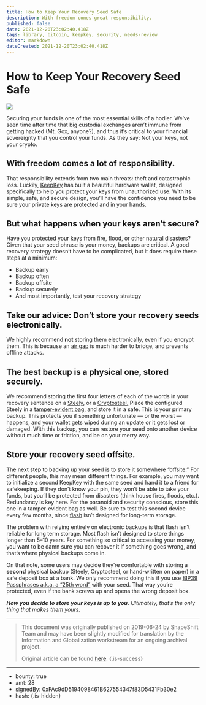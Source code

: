 ```yaml
---
title: How to Keep Your Recovery Seed Safe
description: With freedom comes great responsibility.
published: false
date: 2021-12-20T23:02:40.418Z
tags: library, bitcoin, keepkey, security, needs-review
editor: markdown
dateCreated: 2021-12-20T23:02:40.418Z
---
```


# How to Keep Your Recovery Seed Safe

![](https://assets.website-files.com/5e9a09610b7dce71f87f7f17/5e9fdb805b4cf00f3575dc74_1_nNCalG2EGlqUnxdpsk7AHQ.jpeg)

Securing your funds is one of the most essential skills of a hodler. We’ve seen time after time that big custodial exchanges aren’t immune from getting hacked (Mt. Gox, anyone?), and thus it’s critical to your financial sovereignty that you control your funds. As they say: Not your keys, not your crypto.<br/> 

## **With freedom comes a lot of responsibility.**

That responsibility extends from two main threats: theft and catastrophic loss. Luckily, [KeepKey](http://shapeshift.io/keepkey/) has built a beautiful hardware wallet, designed specifically to help you protect your keys from unauthorized use. With its simple, safe, and secure design, you’ll have the confidence you need to be sure your private keys are protected and in your hands.<br/> 

## **But what happens when your keys aren’t secure?**

Have you protected your keys from fire, flood, or other natural disasters? Given that your seed phrase **is** your money, backups are critical. A good recovery strategy doesn’t have to be complicated, but it does require these steps at a minimum:

* Backup early
* Backup often
* Backup offsite
* Backup securely
* And most importantly, test your recovery strategy<br/> 

## Take our advice: Don’t store your recovery seeds electronically.

We highly recommend **not** storing them electronically, even if you encrypt them. This is because an [air gap](https://www.techopedia.com/definition/17037/air-gap) is much harder to bridge, and prevents offline attacks.<br/> 

## The best backup is a physical one, stored securely.

We recommend storing the first four letters of each of the words in your recovery sentence on a [Steely](https://thesteely.com/products/steely-keepkey-backup-kit), or a [Cryptosteel.](https://cryptosteel.com/) Place the configured Steely in a [tamper-evident bag,](https://www.amazon.com/Deposit-Bags-Tamper-Evident-Self-Adhesive-Transparent/dp/B075RV2SWM/ref=pd_sbs_229_3/137-8155911-1413945?_encoding=UTF8&pd_rd_i=B075RV2SWM&pd_rd_r=b0a6a354-77fe-11e9-9511-65a57d25cf2b&pd_rd_w=mYcWy&pd_rd_wg=RnUNE&pf_rd_p=588939de-d3f8-42f1-a3d8-d556eae5797d&pf_rd_r=DD00XZG7V87R7MWFDT7M&psc=1&refRID=DD00XZG7V87R7MWFDT7M) and store it in a safe. This is your primary backup. This protects you if something unfortunate — or the worst — happens, and your wallet gets wiped during an update or it gets lost or damaged. With this backup, you can restore your seed onto another device without much time or friction, and be on your merry way.<br/> 

## Store your recovery seed offsite.

The next step to backing up your seed is to store it somewhere “offsite.” For different people, this may mean different things. For example, you may want to initialize a second KeepKey with the same seed and hand it to a friend for safekeeping. If they don’t know your pin, they won’t be able to take your funds, but you’ll be protected from disasters (think house fires, floods, etc.). Redundancy is key here. For the paranoid and security conscious, store this one in a tamper-evident bag as well. Be sure to test this second device every few months, since [flash](https://en.wikipedia.org/wiki/Flash_memory%20Wikipedia) isn’t designed for long-term storage.

The problem with relying entirely on electronic backups is that flash isn’t reliable for long term storage. Most flash isn’t designed to store things longer than 5–10 years. For something so critical to accessing your money, you want to be damn sure you can recover it if something goes wrong, and that’s where physical backups come in.

On that note, some users may decide they’re comfortable with storing a **second** physical backup (Steely, Cryptosteel, or hand-written on paper) in a safe deposit box at a bank. We only recommend doing this if you use [BIP39 Passphrases a.k.a. a “25th word”](https://en.bitcoin.it/wiki/Seed_phrase) with your seed. That way you’re protected, even if the bank screws up and opens the wrong deposit box.

***How you decide to store your keys is up to you.*** *Ultimately, that’s the only thing that makes them yours.*<br/>

---

> This document was originally published on 2019-06-24 by ShapeShift Team and may have been slightly modified for translation by the Information and Globalization workstream for an ongoing archival project.
>
> Original article can be found [here](https://shapeshift.com/library/how-to-keep-your-recovery-seed-safe).
{.is-success}

---

- bounty: true
- amt: 28
- signedBy: 0xFAc9dD5194098461B627554347f83D5431Fb30e2
- hash: 
{.is-hidden}